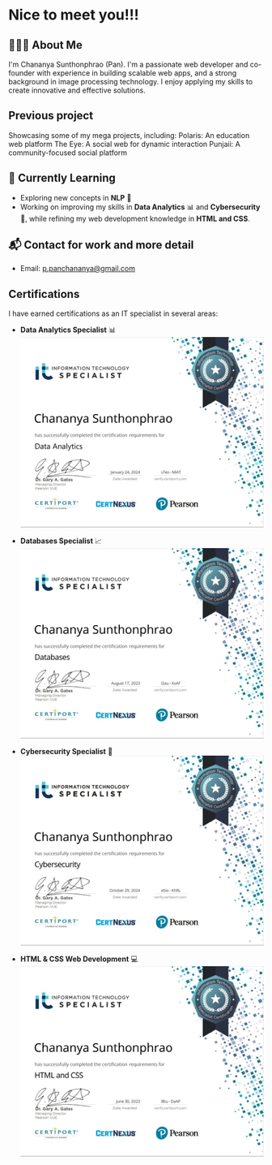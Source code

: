# Nice to meet you!!!

## 👩🏻‍💻 About Me
I'm Chananya Sunthonphrao (Pan). I'm a passionate web developer and co-founder with experience in building scalable web apps, and a strong background in image processing technology. I enjoy applying my skills to create innovative and effective solutions.

## Previous project
Showcasing some of my mega projects, including:
Polaris: An education web platform
The Eye: A social web for dynamic interaction
Punjaii: A community-focused social platform


## 🌱 Currently Learning
- Exploring new concepts in **NLP** 🤖
- Working on improving my skills in **Data Analytics** 📊 and **Cybersecurity** 🔐, while refining my web development knowledge in **HTML and CSS**.

## 📬 Contact for work and more detail
- Email: [p.panchananya@gmail.com](mailto:p.panchananya@gmail.com)

## Certifications
I have earned certifications as an IT specialist in several areas:
- **Data Analytics Specialist** 📊  
  ![Data Analytics Certification](https://github.com/PxnChxn/PxnChxn/blob/main/assets/1.jpeg)

- **Databases Specialist** 📈  
  ![Data Analytics Certification](https://github.com/PxnChxn/PxnChxn/blob/main/assets/2.jpeg)

- **Cybersecurity Specialist** 🔐  
  ![Cybersecurity Certification](https://github.com/PxnChxn/PxnChxn/blob/main/assets/4.jpeg)

- **HTML & CSS Web Development** 💻  
  ![HTML & CSS Certification](https://github.com/PxnChxn/PxnChxn/blob/main/assets/3.jpeg)
